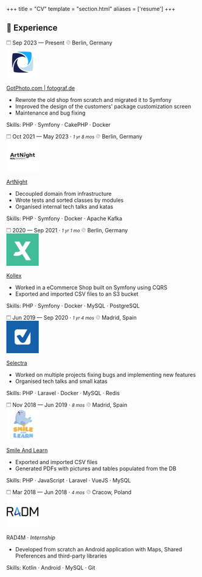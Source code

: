 +++
title = "CV"
template = "section.html"
aliases = ['resume']
+++

## 📃 Experience

<div class="timeline">   
  <div class="container">
    <div class="content">
      <div class="header">
        <span class="time">
          <svg xmlns="http://www.w3.org/2000/svg" width="12px" height="12px" viewBox="0 0 20 20">
          <g stroke="none" stroke-width="1" fill="none" fill-rule="evenodd">
            <g transform="translate(-300, -2799)" fill="#AAAAAAFF">
              <g transform="translate(56, 160)">
                <path d="M262,2656 C262,2656.552 261.552,2657 261,2657 L247,2657 C246.448,2657 246,2656.552 246,2656 L246,2646 C246,2645.448 246.448,2645 247,2645 L261,2645 C261.552,2645 262,2645.448 262,2646 L262,2656 Z M262,2641 L262,2640 C262,2639.448 261.552,2639 261,2639 C260.448,2639 260,2639.448 260,2640 L260,2641 L255,2641 L255,2640 C255,2639.448 254.552,2639 254,2639 C253.448,2639 253,2639.448 253,2640 L253,2641 L248,2641 L248,2640 C248,2639.448 247.552,2639 247,2639 C246.448,2639 246,2639.448 246,2640 L246,2641 C244.895,2641 244,2641.895 244,2643 L244,2657 C244,2658.104 244.895,2659 246,2659 L262,2659 C263.105,2659 264,2658.104 264,2657 L264,2643 C264,2641.895 263.105,2641 262,2641 L262,2641 Z"></path>
              </g>
            </g>
          </g>
        </svg> Sep 2023 — Present
        </span>
        <span class="location">
          <svg xmlns="http://www.w3.org/2000/svg" width="12px" height="12px" viewBox="0 0 48 48" fill="none">
            <rect width="48" height="48" fill="white" fill-opacity="0.01"/>
            <path stroke="#AAAAAAFF" d="M24 44C35.0457 44 44 35.0457 44 24C44 12.9543 35.0457 4 24 4C12.9543 4 4 12.9543 4 24C4 35.0457 12.9543 44 24 44Z" stroke-width="4"/>
            <path stroke="#AAAAAAFF" d="M4 20.8404C7.01485 19.4168 9.24466 19.2185 10.6894 20.2454C12.8566 21.7859 13.1283 28.064 18.0575 25.0635C22.9867 22.063 15.9467 20.8404 17.475 16.4939C19.0033 12.1474 24.0083 15.5237 24.5059 10.7627C24.8375 7.58862 21.0408 6.37413 13.1156 7.11921" stroke-width="4"/>
            <path stroke="#AAAAAAFF" d="M36.0001 8C30.2857 12.9886 28.2899 16.0011 30.0127 17.0373C32.5968 18.5917 33.6933 16.4033 36.8467 17.0373C40.0001 17.6714 39.3173 21.9457 37.6587 21.9457C36.0001 21.9457 27.41 20.8518 27.8427 25.865C28.2753 30.8781 33.4422 31.6203 33.4422 34.4211C33.4422 36.2883 32.299 39.146 30.0127 42.9942" stroke-width="4" stroke-linecap="round"/>
            <path stroke="#AAAAAAFF" d="M6.10461 32.9264C7.0161 32.5288 7.70127 32.2374 8.16011 32.052C12.0072 30.4978 14.8618 30.1314 16.7237 30.953C20.0162 32.4059 18.7504 35.3401 19.7817 36.4211C20.8129 37.5021 23.3881 37.1876 23.3881 39.244C23.3881 40.615 22.9276 42.1637 22.0066 43.8901" stroke-width="4" stroke-linecap="round"/>
          </svg> Berlin, Germany
        </span>
      </div>
      <img src="/cv/fotograf.png" alt="fotograf.de logo" width="85px">
      <p class="title"><a href="https://www.gotphoto.com/" target="_blank">GotPhoto.com | fotograf.de</a></p>
      <ul>
        <li>Rewrote the old shop from scratch and migrated it to Symfony</li>
        <li>Improved the design of the customers' package customization screen</li>
        <li>Maintenance and bug fixing</li>
      </ul>
      <p class="skills"><span>Skills</span>: PHP · Symfony · CakePHP · Docker</p>
    </div>
  </div>

  <div class="container">
    <div class="content">
      <div class="header">
        <span class="time">
          <svg xmlns="http://www.w3.org/2000/svg" width="12px" height="12px" viewBox="0 0 20 20">
          <g stroke="none" stroke-width="1" fill="none" fill-rule="evenodd">
            <g transform="translate(-300, -2799)" fill="#AAAAAAFF">
              <g transform="translate(56, 160)">
                <path d="M262,2656 C262,2656.552 261.552,2657 261,2657 L247,2657 C246.448,2657 246,2656.552 246,2656 L246,2646 C246,2645.448 246.448,2645 247,2645 L261,2645 C261.552,2645 262,2645.448 262,2646 L262,2656 Z M262,2641 L262,2640 C262,2639.448 261.552,2639 261,2639 C260.448,2639 260,2639.448 260,2640 L260,2641 L255,2641 L255,2640 C255,2639.448 254.552,2639 254,2639 C253.448,2639 253,2639.448 253,2640 L253,2641 L248,2641 L248,2640 C248,2639.448 247.552,2639 247,2639 C246.448,2639 246,2639.448 246,2640 L246,2641 C244.895,2641 244,2641.895 244,2643 L244,2657 C244,2658.104 244.895,2659 246,2659 L262,2659 C263.105,2659 264,2658.104 264,2657 L264,2643 C264,2641.895 263.105,2641 262,2641 L262,2641 Z"></path>
              </g>
            </g>
          </g>
        </svg> Oct 2021 — May 2023 · <i style="font-size: smaller">1 yr 8 mos</i>
        </span>
        <span class="location">
          <svg xmlns="http://www.w3.org/2000/svg" width="12px" height="12px" viewBox="0 0 48 48" fill="none">
            <rect width="48" height="48" fill="white" fill-opacity="0.01"/>
            <path stroke="#AAAAAAFF" d="M24 44C35.0457 44 44 35.0457 44 24C44 12.9543 35.0457 4 24 4C12.9543 4 4 12.9543 4 24C4 35.0457 12.9543 44 24 44Z" stroke-width="4"/>
            <path stroke="#AAAAAAFF" d="M4 20.8404C7.01485 19.4168 9.24466 19.2185 10.6894 20.2454C12.8566 21.7859 13.1283 28.064 18.0575 25.0635C22.9867 22.063 15.9467 20.8404 17.475 16.4939C19.0033 12.1474 24.0083 15.5237 24.5059 10.7627C24.8375 7.58862 21.0408 6.37413 13.1156 7.11921" stroke-width="4"/>
            <path stroke="#AAAAAAFF" d="M36.0001 8C30.2857 12.9886 28.2899 16.0011 30.0127 17.0373C32.5968 18.5917 33.6933 16.4033 36.8467 17.0373C40.0001 17.6714 39.3173 21.9457 37.6587 21.9457C36.0001 21.9457 27.41 20.8518 27.8427 25.865C28.2753 30.8781 33.4422 31.6203 33.4422 34.4211C33.4422 36.2883 32.299 39.146 30.0127 42.9942" stroke-width="4" stroke-linecap="round"/>
            <path stroke="#AAAAAAFF" d="M6.10461 32.9264C7.0161 32.5288 7.70127 32.2374 8.16011 32.052C12.0072 30.4978 14.8618 30.1314 16.7237 30.953C20.0162 32.4059 18.7504 35.3401 19.7817 36.4211C20.8129 37.5021 23.3881 37.1876 23.3881 39.244C23.3881 40.615 22.9276 42.1637 22.0066 43.8901" stroke-width="4" stroke-linecap="round"/>
          </svg> Berlin, Germany
        </span>
      </div>
      <img src="/cv/artnight.jpeg" alt="realtainment logo" width="85px">
      <p class="title"><a href="https://www.artnight.com/" target="_blank">ArtNight</a></p>
      <ul>
        <li>Decoupled domain from infrastructure</li>
        <li>Wrote tests and sorted classes by modules</li>
        <li>Organised internal tech talks and katas</li>
      </ul>
      <p class="skills"><span>Skills</span>: PHP · Symfony · Docker · Apache Kafka</p>
    </div>
  </div>

  <div class="container">
    <div class="content">
      <div class="header">
        <span class="time">
          <svg xmlns="http://www.w3.org/2000/svg" width="12px" height="12px" viewBox="0 0 20 20">
          <g stroke="none" stroke-width="1" fill="none" fill-rule="evenodd">
            <g transform="translate(-300, -2799)" fill="#AAAAAAFF">
              <g transform="translate(56, 160)">
                <path d="M262,2656 C262,2656.552 261.552,2657 261,2657 L247,2657 C246.448,2657 246,2656.552 246,2656 L246,2646 C246,2645.448 246.448,2645 247,2645 L261,2645 C261.552,2645 262,2645.448 262,2646 L262,2656 Z M262,2641 L262,2640 C262,2639.448 261.552,2639 261,2639 C260.448,2639 260,2639.448 260,2640 L260,2641 L255,2641 L255,2640 C255,2639.448 254.552,2639 254,2639 C253.448,2639 253,2639.448 253,2640 L253,2641 L248,2641 L248,2640 C248,2639.448 247.552,2639 247,2639 C246.448,2639 246,2639.448 246,2640 L246,2641 C244.895,2641 244,2641.895 244,2643 L244,2657 C244,2658.104 244.895,2659 246,2659 L262,2659 C263.105,2659 264,2658.104 264,2657 L264,2643 C264,2641.895 263.105,2641 262,2641 L262,2641 Z"></path>
              </g>
            </g>
          </g>
        </svg> 2020 — Sep 2021 · <i style="font-size: smaller">1 yr 1 mo</i>
        </span>
        <span class="location">
          <svg xmlns="http://www.w3.org/2000/svg" width="12px" height="12px" viewBox="0 0 48 48" fill="none">
            <rect width="48" height="48" fill="white" fill-opacity="0.01"/>
            <path stroke="#AAAAAAFF" d="M24 44C35.0457 44 44 35.0457 44 24C44 12.9543 35.0457 4 24 4C12.9543 4 4 12.9543 4 24C4 35.0457 12.9543 44 24 44Z" stroke-width="4"/>
            <path stroke="#AAAAAAFF" d="M4 20.8404C7.01485 19.4168 9.24466 19.2185 10.6894 20.2454C12.8566 21.7859 13.1283 28.064 18.0575 25.0635C22.9867 22.063 15.9467 20.8404 17.475 16.4939C19.0033 12.1474 24.0083 15.5237 24.5059 10.7627C24.8375 7.58862 21.0408 6.37413 13.1156 7.11921" stroke-width="4"/>
            <path stroke="#AAAAAAFF" d="M36.0001 8C30.2857 12.9886 28.2899 16.0011 30.0127 17.0373C32.5968 18.5917 33.6933 16.4033 36.8467 17.0373C40.0001 17.6714 39.3173 21.9457 37.6587 21.9457C36.0001 21.9457 27.41 20.8518 27.8427 25.865C28.2753 30.8781 33.4422 31.6203 33.4422 34.4211C33.4422 36.2883 32.299 39.146 30.0127 42.9942" stroke-width="4" stroke-linecap="round"/>
            <path stroke="#AAAAAAFF" d="M6.10461 32.9264C7.0161 32.5288 7.70127 32.2374 8.16011 32.052C12.0072 30.4978 14.8618 30.1314 16.7237 30.953C20.0162 32.4059 18.7504 35.3401 19.7817 36.4211C20.8129 37.5021 23.3881 37.1876 23.3881 39.244C23.3881 40.615 22.9276 42.1637 22.0066 43.8901" stroke-width="4" stroke-linecap="round"/>
          </svg> Berlin, Germany
        </span>
      </div>
      <img src="/cv/kollex.jpeg" alt="kollex logo" width="85px">
      <p class="title"><a href="https://www.kollex.de/" target="_blank">Kollex</a></p>
      <ul>
        <li>Worked in a eCommerce Shop built on Symfony using CQRS</li>
        <li>Exported and imported CSV files to an S3 bucket</li>
      </ul>
      <p class="skills"><span>Skills</span>: PHP · Symfony · Docker · MySQL · PostgreSQL</p>
      </div>
    </div>

  <div class="container">
    <div class="content">
      <div class="header">
        <span class="time">
          <svg xmlns="http://www.w3.org/2000/svg" width="12px" height="12px" viewBox="0 0 20 20">
          <g stroke="none" stroke-width="1" fill="none" fill-rule="evenodd">
            <g transform="translate(-300, -2799)" fill="#AAAAAAFF">
              <g transform="translate(56, 160)">
                <path d="M262,2656 C262,2656.552 261.552,2657 261,2657 L247,2657 C246.448,2657 246,2656.552 246,2656 L246,2646 C246,2645.448 246.448,2645 247,2645 L261,2645 C261.552,2645 262,2645.448 262,2646 L262,2656 Z M262,2641 L262,2640 C262,2639.448 261.552,2639 261,2639 C260.448,2639 260,2639.448 260,2640 L260,2641 L255,2641 L255,2640 C255,2639.448 254.552,2639 254,2639 C253.448,2639 253,2639.448 253,2640 L253,2641 L248,2641 L248,2640 C248,2639.448 247.552,2639 247,2639 C246.448,2639 246,2639.448 246,2640 L246,2641 C244.895,2641 244,2641.895 244,2643 L244,2657 C244,2658.104 244.895,2659 246,2659 L262,2659 C263.105,2659 264,2658.104 264,2657 L264,2643 C264,2641.895 263.105,2641 262,2641 L262,2641 Z"></path>
              </g>
            </g>
          </g>
        </svg> Jun 2019 — Sep 2020 · <i style="font-size: smaller">1 yr 4 mos</i>
        </span>
        <span class="location">
          <svg xmlns="http://www.w3.org/2000/svg" width="12px" height="12px" viewBox="0 0 48 48" fill="none">
            <rect width="48" height="48" fill="white" fill-opacity="0.01"/>
            <path stroke="#AAAAAAFF" d="M24 44C35.0457 44 44 35.0457 44 24C44 12.9543 35.0457 4 24 4C12.9543 4 4 12.9543 4 24C4 35.0457 12.9543 44 24 44Z" stroke-width="4"/>
            <path stroke="#AAAAAAFF" d="M4 20.8404C7.01485 19.4168 9.24466 19.2185 10.6894 20.2454C12.8566 21.7859 13.1283 28.064 18.0575 25.0635C22.9867 22.063 15.9467 20.8404 17.475 16.4939C19.0033 12.1474 24.0083 15.5237 24.5059 10.7627C24.8375 7.58862 21.0408 6.37413 13.1156 7.11921" stroke-width="4"/>
            <path stroke="#AAAAAAFF" d="M36.0001 8C30.2857 12.9886 28.2899 16.0011 30.0127 17.0373C32.5968 18.5917 33.6933 16.4033 36.8467 17.0373C40.0001 17.6714 39.3173 21.9457 37.6587 21.9457C36.0001 21.9457 27.41 20.8518 27.8427 25.865C28.2753 30.8781 33.4422 31.6203 33.4422 34.4211C33.4422 36.2883 32.299 39.146 30.0127 42.9942" stroke-width="4" stroke-linecap="round"/>
            <path stroke="#AAAAAAFF" d="M6.10461 32.9264C7.0161 32.5288 7.70127 32.2374 8.16011 32.052C12.0072 30.4978 14.8618 30.1314 16.7237 30.953C20.0162 32.4059 18.7504 35.3401 19.7817 36.4211C20.8129 37.5021 23.3881 37.1876 23.3881 39.244C23.3881 40.615 22.9276 42.1637 22.0066 43.8901" stroke-width="4" stroke-linecap="round"/>
          </svg> Madrid, Spain
        </span>
      </div>
      <img src="/cv/selectra.jpeg" alt="selectra logo" width="85px">
      <p class="title"><a href="https://selectra.info/" target="_blank">Selectra</a></p>
      <ul>
        <li>Worked on multiple projects fixing bugs and implementing new features</li>
        <li>Organised tech talks and small katas</li>
      </ul>
      <p class="skills"><span>Skills</span>: PHP · Laravel · Docker · MySQL · Redis</p>
    </div>
  </div>

  <div class="container">
    <div class="content">
      <div class="header">
        <span class="time">
          <svg xmlns="http://www.w3.org/2000/svg" width="12px" height="12px" viewBox="0 0 20 20">
          <g stroke="none" stroke-width="1" fill="none" fill-rule="evenodd">
            <g transform="translate(-300, -2799)" fill="#AAAAAAFF">
              <g transform="translate(56, 160)">
                <path d="M262,2656 C262,2656.552 261.552,2657 261,2657 L247,2657 C246.448,2657 246,2656.552 246,2656 L246,2646 C246,2645.448 246.448,2645 247,2645 L261,2645 C261.552,2645 262,2645.448 262,2646 L262,2656 Z M262,2641 L262,2640 C262,2639.448 261.552,2639 261,2639 C260.448,2639 260,2639.448 260,2640 L260,2641 L255,2641 L255,2640 C255,2639.448 254.552,2639 254,2639 C253.448,2639 253,2639.448 253,2640 L253,2641 L248,2641 L248,2640 C248,2639.448 247.552,2639 247,2639 C246.448,2639 246,2639.448 246,2640 L246,2641 C244.895,2641 244,2641.895 244,2643 L244,2657 C244,2658.104 244.895,2659 246,2659 L262,2659 C263.105,2659 264,2658.104 264,2657 L264,2643 C264,2641.895 263.105,2641 262,2641 L262,2641 Z"></path>
              </g>
            </g>
          </g>
        </svg> Nov 2018 — Jun 2019 · <i style="font-size: smaller">8 mos</i>
        </span>
        <span class="location">
          <svg xmlns="http://www.w3.org/2000/svg" width="12px" height="12px" viewBox="0 0 48 48" fill="none">
            <rect width="48" height="48" fill="white" fill-opacity="0.01"/>
            <path stroke="#AAAAAAFF" d="M24 44C35.0457 44 44 35.0457 44 24C44 12.9543 35.0457 4 24 4C12.9543 4 4 12.9543 4 24C4 35.0457 12.9543 44 24 44Z" stroke-width="4"/>
            <path stroke="#AAAAAAFF" d="M4 20.8404C7.01485 19.4168 9.24466 19.2185 10.6894 20.2454C12.8566 21.7859 13.1283 28.064 18.0575 25.0635C22.9867 22.063 15.9467 20.8404 17.475 16.4939C19.0033 12.1474 24.0083 15.5237 24.5059 10.7627C24.8375 7.58862 21.0408 6.37413 13.1156 7.11921" stroke-width="4"/>
            <path stroke="#AAAAAAFF" d="M36.0001 8C30.2857 12.9886 28.2899 16.0011 30.0127 17.0373C32.5968 18.5917 33.6933 16.4033 36.8467 17.0373C40.0001 17.6714 39.3173 21.9457 37.6587 21.9457C36.0001 21.9457 27.41 20.8518 27.8427 25.865C28.2753 30.8781 33.4422 31.6203 33.4422 34.4211C33.4422 36.2883 32.299 39.146 30.0127 42.9942" stroke-width="4" stroke-linecap="round"/>
            <path stroke="#AAAAAAFF" d="M6.10461 32.9264C7.0161 32.5288 7.70127 32.2374 8.16011 32.052C12.0072 30.4978 14.8618 30.1314 16.7237 30.953C20.0162 32.4059 18.7504 35.3401 19.7817 36.4211C20.8129 37.5021 23.3881 37.1876 23.3881 39.244C23.3881 40.615 22.9276 42.1637 22.0066 43.8901" stroke-width="4" stroke-linecap="round"/>
          </svg> Madrid, Spain
        </span>
      </div>
      <img src="/cv/smile-and-learn.jpeg" alt="smile and learn logo" width="85px">
      <p class="title"><a href="https://www.smileandlearn.com/" target="_blank">Smile And Learn</a></p>
      <ul>
        <li>Exported and imported CSV files</li>
        <li>Generated PDFs with pictures and tables populated from the DB</li>
      </ul>
      <p class="skills"><span>Skills</span>: PHP · JavaScript · Laravel · VueJS · MySQL</p>
    </div>
  </div>

  <div class="container">
    <div class="content">
      <div class="header">
        <span class="time">
          <svg xmlns="http://www.w3.org/2000/svg" width="12px" height="12px" viewBox="0 0 20 20">
          <g stroke="none" stroke-width="1" fill="none" fill-rule="evenodd">
            <g transform="translate(-300, -2799)" fill="#AAAAAAFF">
              <g transform="translate(56, 160)">
                <path d="M262,2656 C262,2656.552 261.552,2657 261,2657 L247,2657 C246.448,2657 246,2656.552 246,2656 L246,2646 C246,2645.448 246.448,2645 247,2645 L261,2645 C261.552,2645 262,2645.448 262,2646 L262,2656 Z M262,2641 L262,2640 C262,2639.448 261.552,2639 261,2639 C260.448,2639 260,2639.448 260,2640 L260,2641 L255,2641 L255,2640 C255,2639.448 254.552,2639 254,2639 C253.448,2639 253,2639.448 253,2640 L253,2641 L248,2641 L248,2640 C248,2639.448 247.552,2639 247,2639 C246.448,2639 246,2639.448 246,2640 L246,2641 C244.895,2641 244,2641.895 244,2643 L244,2657 C244,2658.104 244.895,2659 246,2659 L262,2659 C263.105,2659 264,2658.104 264,2657 L264,2643 C264,2641.895 263.105,2641 262,2641 L262,2641 Z"></path>
              </g>
            </g>
          </g>
        </svg> Mar 2018 — Jun 2018 · <i style="font-size: smaller">4 mos</i>
        </span>
        <span class="location">
          <svg xmlns="http://www.w3.org/2000/svg" width="12px" height="12px" viewBox="0 0 48 48" fill="none">
            <rect width="48" height="48" fill="white" fill-opacity="0.01"/>
            <path stroke="#AAAAAAFF" d="M24 44C35.0457 44 44 35.0457 44 24C44 12.9543 35.0457 4 24 4C12.9543 4 4 12.9543 4 24C4 35.0457 12.9543 44 24 44Z" stroke-width="4"/>
            <path stroke="#AAAAAAFF" d="M4 20.8404C7.01485 19.4168 9.24466 19.2185 10.6894 20.2454C12.8566 21.7859 13.1283 28.064 18.0575 25.0635C22.9867 22.063 15.9467 20.8404 17.475 16.4939C19.0033 12.1474 24.0083 15.5237 24.5059 10.7627C24.8375 7.58862 21.0408 6.37413 13.1156 7.11921" stroke-width="4"/>
            <path stroke="#AAAAAAFF" d="M36.0001 8C30.2857 12.9886 28.2899 16.0011 30.0127 17.0373C32.5968 18.5917 33.6933 16.4033 36.8467 17.0373C40.0001 17.6714 39.3173 21.9457 37.6587 21.9457C36.0001 21.9457 27.41 20.8518 27.8427 25.865C28.2753 30.8781 33.4422 31.6203 33.4422 34.4211C33.4422 36.2883 32.299 39.146 30.0127 42.9942" stroke-width="4" stroke-linecap="round"/>
            <path stroke="#AAAAAAFF" d="M6.10461 32.9264C7.0161 32.5288 7.70127 32.2374 8.16011 32.052C12.0072 30.4978 14.8618 30.1314 16.7237 30.953C20.0162 32.4059 18.7504 35.3401 19.7817 36.4211C20.8129 37.5021 23.3881 37.1876 23.3881 39.244C23.3881 40.615 22.9276 42.1637 22.0066 43.8901" stroke-width="4" stroke-linecap="round"/>
          </svg> Cracow, Poland
        </span>
      </div>
      <img src="/cv/rad4m.jpg" alt="rad4m logo" width="85px">
      <p class="title">RAD4M · <i>Internship</i></p>
      <ul>
        <li>Developed from scratch an Android application with Maps, Shared Preferences and third-party libraries</li>
      </ul>
      <p class="skills"><span>Skills</span>: Kotlin · Android · MySQL · Git</p>
    </div>
  </div>
</div>
